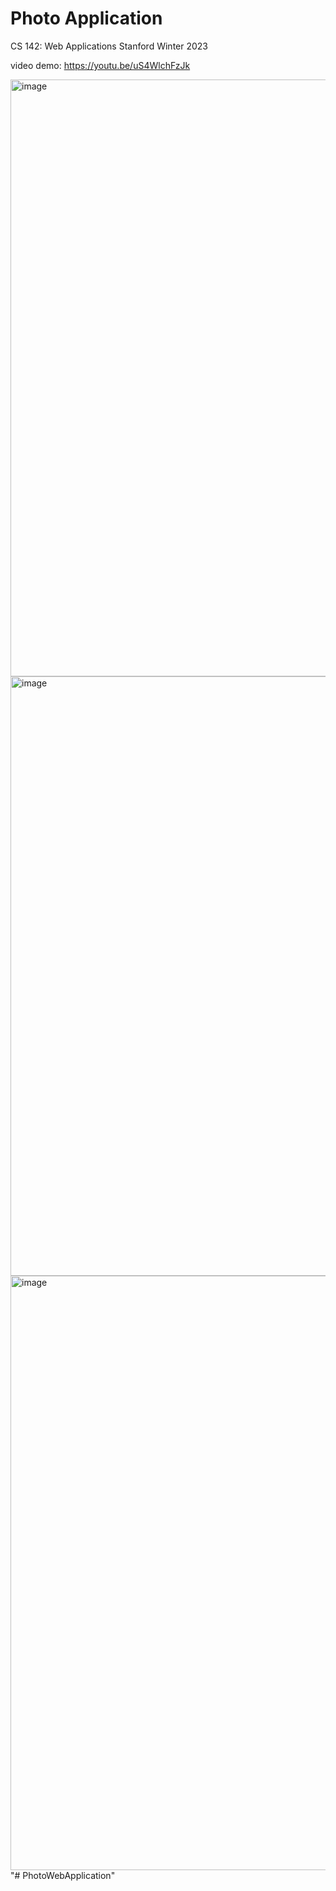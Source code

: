 # Photo Application
CS 142: Web Applications
Stanford Winter 2023

video demo: https://youtu.be/uS4WlchFzJk

<img width="955" alt="image" src="https://user-images.githubusercontent.com/54120650/226081949-d742d3dc-bcb3-4566-ad79-9f0a61a0a16f.png">
<img width="959" alt="image" src="https://user-images.githubusercontent.com/54120650/226081964-bc70cddd-be45-4a2b-b2ed-7df08353c9b0.png">
<img width="951" alt="image" src="https://user-images.githubusercontent.com/54120650/226081987-d0fa8d0a-fbe8-438c-b7a7-dc196622a9e5.png">
"# PhotoWebApplication" 
